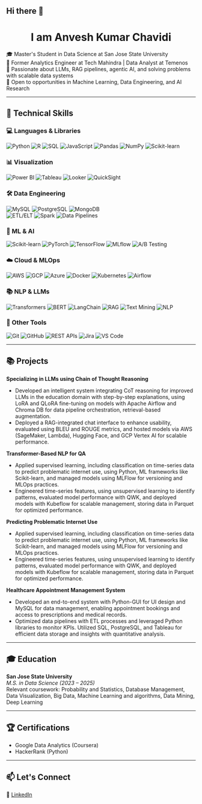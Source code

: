 ## Hi there 👋

<!--
**anveshkumar0206/anveshkumar0206** is a ✨ _special_ ✨ repository because its `README.md` (this file) appears on your GitHub profile.

Here are some ideas to get you started:

- 🔭 I’m currently working on ...
- 🌱 I’m currently learning ...
- 👯 I’m looking to collaborate on ...
- 🤔 I’m looking for help with ...
- 💬 Ask me about ...
- 📫 How to reach me: ...
- 😄 Pronouns: ...
- ⚡ Fun fact: ...
-->

<h1 align="center">I am Anvesh Kumar Chavidi</h1>

🎓 Master's Student in Data Science at San Jose State University  
💼 Former Analytics Engineer at Tech Mahindra | Data Analyst at Temenos  
🧠 Passionate about LLMs, RAG pipelines, agentic AI, and solving problems with scalable data systems  
🤝 Open to opportunities in Machine Learning, Data Engineering, and AI Research  

---

## 🚀 Technical Skills

### 💻 Languages & Libraries  
![Python](https://img.shields.io/badge/Python-3776AB?style=for-the-badge&logo=python&logoColor=white)  ![R](https://img.shields.io/badge/R-276DC3?style=for-the-badge&logo=r&logoColor=white)  ![SQL](https://img.shields.io/badge/SQL-003B57?style=for-the-badge&logo=postgresql&logoColor=white)  ![JavaScript](https://img.shields.io/badge/JavaScript-F7DF1E?style=for-the-badge&logo=javascript&logoColor=black)  ![Pandas](https://img.shields.io/badge/Pandas-150458?style=for-the-badge&logo=pandas&logoColor=white)  ![NumPy](https://img.shields.io/badge/NumPy-013243?style=for-the-badge&logo=numpy&logoColor=white)  ![Scikit-learn](https://img.shields.io/badge/Scikit--learn-F7931E?style=for-the-badge&logo=scikit-learn&logoColor=white)

### 📊 Visualization  
![Power BI](https://img.shields.io/badge/Power%20BI-F2C811?style=for-the-badge&logo=powerbi&logoColor=black)  ![Tableau](https://img.shields.io/badge/Tableau-E97627?style=for-the-badge&logo=tableau&logoColor=white)  ![Looker](https://img.shields.io/badge/Looker-4285F4?style=for-the-badge&logo=looker&logoColor=white)  ![QuickSight](https://img.shields.io/badge/QuickSight-FF9900?style=for-the-badge&logo=amazon&logoColor=white)

### 🛠️ Data Engineering  
![MySQL](https://img.shields.io/badge/MySQL-00758F?style=for-the-badge&logo=mysql&logoColor=white)  ![PostgreSQL](https://img.shields.io/badge/PostgreSQL-336791?style=for-the-badge&logo=postgresql&logoColor=white)  ![MongoDB](https://img.shields.io/badge/MongoDB-47A248?style=for-the-badge&logo=mongodb&logoColor=white)  
![ETL/ELT](https://img.shields.io/badge/ETL%2FELT-00ACC1?style=for-the-badge)  ![Spark](https://img.shields.io/badge/Spark-F75C03?style=for-the-badge&logo=apache-spark&logoColor=white)  ![Data Pipelines](https://img.shields.io/badge/Data%20Pipelines-4CAF50?style=for-the-badge)

### 🤖 ML & AI  
![Scikit-learn](https://img.shields.io/badge/Scikit--learn-F7931E?style=for-the-badge&logo=scikit-learn&logoColor=white)  ![PyTorch](https://img.shields.io/badge/PyTorch-EE4C2C?style=for-the-badge&logo=pytorch&logoColor=white)  ![TensorFlow](https://img.shields.io/badge/TensorFlow-FF6F00?style=for-the-badge&logo=tensorflow&logoColor=white)  ![MLflow](https://img.shields.io/badge/MLflow-003366?style=for-the-badge)  ![A/B Testing](https://img.shields.io/badge/A%2FB%20Testing-F06292?style=for-the-badge)

### ☁️ Cloud & MLOps  
![AWS](https://img.shields.io/badge/AWS-232F3E?style=for-the-badge&logo=amazon-aws&logoColor=white)  ![GCP](https://img.shields.io/badge/GCP-4285F4?style=for-the-badge&logo=google-cloud&logoColor=white)  ![Azure](https://img.shields.io/badge/Azure-0078D4?style=for-the-badge&logo=microsoft-azure&logoColor=white)  ![Docker](https://img.shields.io/badge/Docker-2496ED?style=for-the-badge&logo=docker&logoColor=white)  ![Kubernetes](https://img.shields.io/badge/Kubernetes-326CE5?style=for-the-badge&logo=kubernetes&logoColor=white)  ![Airflow](https://img.shields.io/badge/Airflow-017CEE?style=for-the-badge&logo=apache-airflow&logoColor=white)

### 📚 NLP & LLMs  
![Transformers](https://img.shields.io/badge/Transformers-FFA000?style=for-the-badge)  ![BERT](https://img.shields.io/badge/BERT-FFB300?style=for-the-badge)  ![LangChain](https://img.shields.io/badge/LangChain-black?style=for-the-badge)  ![RAG](https://img.shields.io/badge/RAG-4E342E?style=for-the-badge)  ![Text Mining](https://img.shields.io/badge/Text%20Mining-FF8F00?style=for-the-badge)  ![NLP](https://img.shields.io/badge/NLP-FF7043?style=for-the-badge)

### 🧰 Other Tools  
![Git](https://img.shields.io/badge/Git-F05032?style=for-the-badge&logo=git&logoColor=white)  ![GitHub](https://img.shields.io/badge/GitHub-181717?style=for-the-badge&logo=github&logoColor=white)  ![REST APIs](https://img.shields.io/badge/REST%20APIs-8D6E63?style=for-the-badge)  ![Jira](https://img.shields.io/badge/Jira-0052CC?style=for-the-badge&logo=jira&logoColor=white)  ![VS Code](https://img.shields.io/badge/VS%20Code-007ACC?style=for-the-badge&logo=visual-studio-code&logoColor=white)

---

## 📚 Projects

**Specializing in LLMs using Chain of Thought Reasoning**  
  - Developed an intelligent system integrating CoT reasoning for improved LLMs in the education domain with step-by-step explanations, using LoRA and QLoRA fine-tuning on models with Apache Airflow and Chroma DB for data pipeline orchestration, retrieval-based augmentation.
  - Deployed a RAG-integrated chat interface to enhance usability, evaluated using BLEU and ROUGE metrics, and hosted models via AWS (SageMaker, Lambda), Hugging Face, and GCP Vertex AI for scalable performance.

**Transformer-Based NLP for QA**  
  - Applied supervised learning, including classification on time-series data to predict problematic internet use, using Python, ML frameworks like Scikit-learn, and managed models using MLFlow for versioning and MLOps practices.
  - Engineered time-series features, using unsupervised learning to identify patterns, evaluated model performance with QWK, and deployed models with Kubeflow for scalable management, storing data in Parquet for optimized performance.

**Predicting Problematic Internet Use**  
  - Applied supervised learning, including classification on time-series data to predict problematic internet use, using Python, ML frameworks like Scikit-learn, and managed models using MLFlow for versioning and MLOps practices.
  - Engineered time-series features, using unsupervised learning to identify patterns, evaluated model performance with QWK, and deployed models with Kubeflow for scalable management, storing data in Parquet for optimized performance.

**Healthcare Appointment Management System**  
  - Developed an end-to-end system with Python-GUI for UI design and MySQL for data management, enabling appointment bookings and access to prescriptions and medical records.
  - Optimized data pipelines with ETL processes and leveraged Python libraries to monitor KPIs. Utilized SQL, PostgreSQL, and Tableau for efficient data storage and insights with quantitative analysis.

---

## 🎓 Education

**San Jose State University**  
*M.S. in Data Science (2023 – 2025)*  
Relevant coursework: Probability and Statistics, Database Management, Data Visualization, Big Data, Machine Learning and algorithms, Data Mining, Deep Learning

---

## 🏆 Certifications

- Google Data Analytics (Coursera)  
- HackerRank (Python)

---

## 📫 Let's Connect

🔗 [LinkedIn](https://www.linkedin.com/in/anvesh-kumar-chavidi-4522371b5/)
